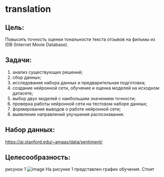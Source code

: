 # translation
## Цель: 
Повысить точность оценки тональности текста отзывов на фильмы из IDB (Internet Movie Database).
## Задачи:
1. анализ существующих решений;
2. сбор данных;
3. исследование набора данных и предварительная подготовка;
4. создание нейронной сети, обучение и оценка моделей на исходном датасете;
5. выбор двух моделей с наибольшим значением точности;
6. проверка работы нейронной сети на тестовом наборе данных;
7. формирование выводов о работе нейронной сети;
8. выявление направлений улучшения распознавания.
## Набор данных:
https://ai.stanford.edu/~amaas/data/sentiment/
## Целесообразность:
рисунок 1 ![image](https://user-images.githubusercontent.com/119978648/234862544-03f35301-cd97-487e-8800-89d0930add03.png)
На рисунке 1 представлен график обучения. Стоит 
